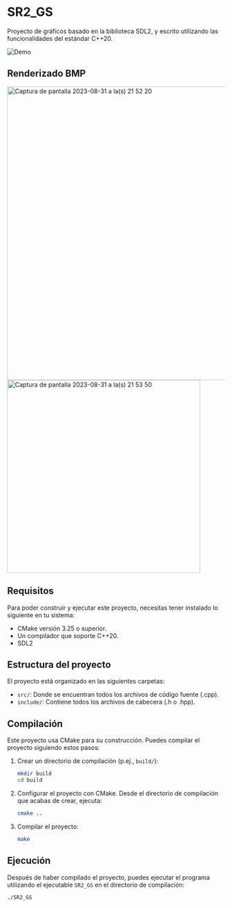 # SR2_GS

Proyecto de gráficos basado en la biblioteca SDL2, y escrito utilizando las funcionalidades del estándar C++20.

![Demo](https://media.giphy.com/media/zs1nMIuxudF94lGJPl/giphy.gif)

## Renderizado BMP 
<img width="680" alt="Captura de pantalla 2023-08-31 a la(s) 21 52 20" src="https://github.com/Kojimena/SR2_GS/assets/77686378/04a1293c-e71f-42b9-9255-b268c1eb8d2e">
<img width="447" alt="Captura de pantalla 2023-08-31 a la(s) 21 53 50" src="https://github.com/Kojimena/SR2_GS/assets/77686378/b38668ef-f13f-44f4-8ea7-e4c3855b6feb">


## Requisitos

Para poder construir y ejecutar este proyecto, necesitas tener instalado lo siguiente en tu sistema:

- CMake versión 3.25 o superior.
- Un compilador que soporte C++20.
- SDL2

## Estructura del proyecto

El proyecto está organizado en las siguientes carpetas:

- `src/`: Donde se encuentran todos los archivos de código fuente (.cpp).
- `include/`: Contiene todos los archivos de cabecera (.h o .hpp).

## Compilación

Este proyecto usa CMake para su construcción. Puedes compilar el proyecto siguiendo estos pasos:

1. Crear un directorio de compilación (p.ej., `build/`):

    ```bash
    mkdir build
    cd build
    ```

2. Configurar el proyecto con CMake. Desde el directorio de compilación que acabas de crear, ejecuta:

    ```bash
    cmake ..
    ```

3. Compilar el proyecto:

    ```bash
    make
    ```

## Ejecución

Después de haber compilado el proyecto, puedes ejecutar el programa utilizando el ejecutable `SR2_GS` en el directorio de compilación:

```bash
./SR2_GS
